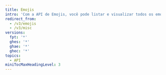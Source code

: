 ```yaml
---
title: Emojis
intro: 'Com a API de Emojis, você pode listar e visualizar todos os emojis disponíveis para uso em {% data variables.product.product_name %}.'
redirect_from:
  - /v3/emojis
  - /v3/misc
versions:
  fpt: '*'
  ghes: '*'
  ghae: '*'
  ghec: '*'
topics:
  - API
miniTocMaxHeadingLevel: 3
---
```


<!--
  Operations are automatically generated. Markdown for this page is located in data/reusables/rest-reference/emojis
-->
